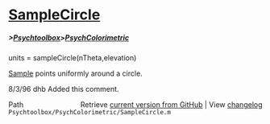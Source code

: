 # [SampleCircle](SampleCircle)
##### >[Psychtoolbox](Psychtoolbox)>[PsychColorimetric](PsychColorimetric)

units = sampleCircle(nTheta,elevation)  
  
[Sample](Sample) points uniformly around a circle.  
  
8/3/96  dhb  Added this comment.  




<div class="code_header" style="text-align:right;">
  <span style="float:left;">Path&nbsp;&nbsp;</span> <span class="counter">Retrieve <a href=
  "https://raw.github.com/Psychtoolbox-3/Psychtoolbox-3/beta/Psychtoolbox/PsychColorimetric/SampleCircle.m">current version from GitHub</a> | View <a href=
  "https://github.com/Psychtoolbox-3/Psychtoolbox-3/commits/beta/Psychtoolbox/PsychColorimetric/SampleCircle.m">changelog</a></span>
</div>
<div class="code">
  <code>Psychtoolbox/PsychColorimetric/SampleCircle.m</code>
</div>

